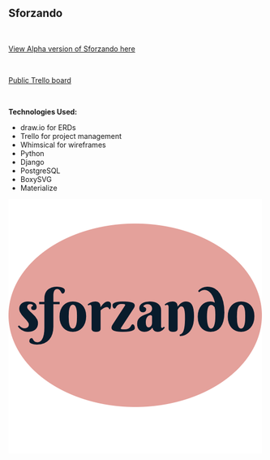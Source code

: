 Sforzando
--
<br/>

[View Alpha version of Sforzando here](https://sforzandodb.herokuapp.com/)

<br/>

[Public Trello board](https://trello.com/b/xVXCo6pE/unit-4-project-sforzando)

<br/>

**Technologies Used:**
* draw.io for ERDs
* Trello for project management
* Whimsical for wireframes
* Python
* Django
* PostgreSQL
* BoxySVG
* Materialize


![photo](main_app/static/images/sforzandologo.png)